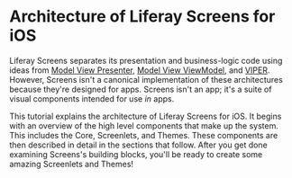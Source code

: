 # Architecture of Liferay Screens for iOS [](id=architecture-of-liferay-screens-for-ios)

Liferay Screens separates its presentation and business-logic code using ideas 
from
[Model View Presenter](http://en.wikipedia.org/wiki/Model-view-presenter),
[Model View ViewModel](http://en.wikipedia.org/wiki/Model_View_ViewModel),
and
[VIPER](http://www.objc.io/issue-13/viper.html). However, Screens isn't a
canonical implementation of these architectures because they're designed for
apps. Screens isn't an app; it's a suite of visual components intended for use
*in* apps. 

This tutorial explains the architecture of Liferay Screens for iOS. It begins 
with an overview of the high level components that make up the system. This 
includes the Core, Screenlets, and Themes. These components are then described 
in detail in the sections that follow. After you get done examining Screens's 
building blocks, you'll be ready to create some amazing Screenlets and Themes! 
